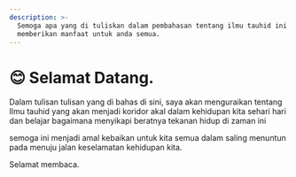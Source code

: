 ```yaml
---
description: >-
  Semoga apa yang di tuliskan dalam pembahasan tentang ilmu tauhid ini
  memberikan manfaat untuk anda semua.
---
```


# 😊 Selamat Datang.

Dalam tulisan tulisan yang di bahas di sini, saya akan menguraikan tentang Ilmu tauhid yang akan menjadi koridor akal dalam kehidupan kita sehari hari dan belajar bagaimana menyikapi beratnya tekanan hidup di zaman ini

semoga ini menjadi amal kebaikan untuk kita semua dalam saling menuntun pada menuju jalan keselamatan kehidupan kita.

Selamat membaca.
